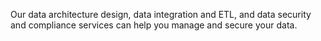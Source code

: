 Our data architecture design, data integration and ETL, and data security and compliance services can help you manage and secure your data.
